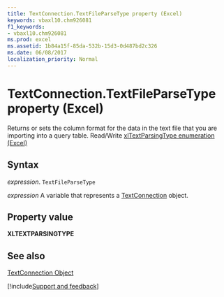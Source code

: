 ```yaml
---
title: TextConnection.TextFileParseType property (Excel)
keywords: vbaxl10.chm926081
f1_keywords:
- vbaxl10.chm926081
ms.prod: excel
ms.assetid: 1b84a15f-85da-532b-15d3-0d487bd2c326
ms.date: 06/08/2017
localization_priority: Normal
---
```



# TextConnection.TextFileParseType property (Excel)

Returns or sets the column format for the data in the text file that you are importing into a query table. Read/Write [xlTextParsingType enumeration (Excel)](Excel.xlTextParsingType.md)


## Syntax

_expression_. `TextFileParseType`

_expression_ A variable that represents a [TextConnection](Excel.textconnection.md) object.


## Property value

 **XLTEXTPARSINGTYPE**


## See also



[TextConnection Object](Excel.textconnection.md)

[!include[Support and feedback](~/includes/feedback-boilerplate.md)]